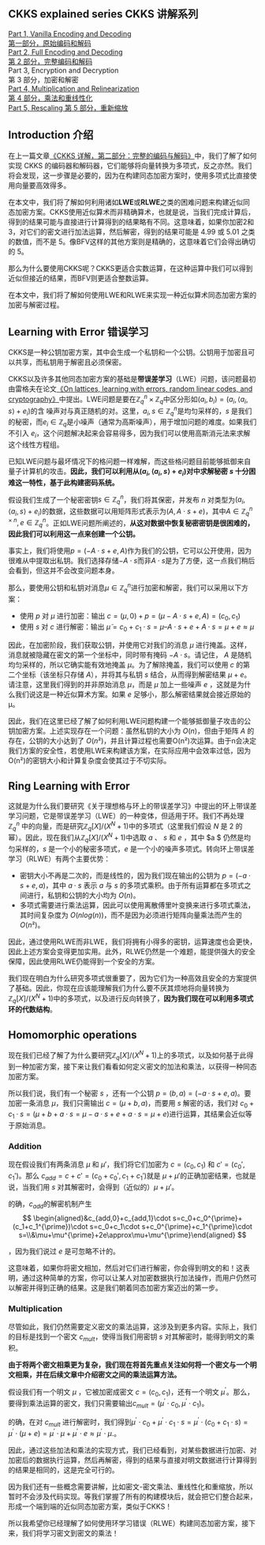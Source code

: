 

## CKKS explained series  CKKS 讲解系列

[Part 1, Vanilla Encoding and Decoding  
第一部分，原始编码和解码](https://blog.openmined.org/ckks-explained-part-1-simple-encoding-and-decoding/)  
[Part 2, Full Encoding and Decoding  
第 2 部分，完整编码和解码](https://blog.openmined.org/ckks-explained-part-2-ckks-encoding-and-decoding/)  
Part 3, Encryption and Decryption  
第 3 部分，加密和解密  
[Part 4, Multiplication and Relinearization  
第 4 部分，乘法和重线性化](https://blog.openmined.org/ckks-explained-part-4-multiplication-and-relinearization/)  
[Part 5, Rescaling  第 5 部分，重新缩放](https://blog.openmined.org/ckks-explained-part-5-rescaling/)

## Introduction  介绍

在上一篇文章[《CKKS 详解，第二部分：完整的编码与解码》](https://blog.openmined.org/ckks-explained-part-2-ckks-encoding-and-decoding/)中，我们了解了如何实现 CKKS 的编码器和解码器，它们能够将向量转换为多项式，反之亦然。我们将会发现，这一步骤是必要的，因为在构建同态加密方案时，使用多项式比直接使用向量要高效得多。

在本文中，我们将了解如何利用诸如**LWE**或**RLWE**之类的困难问题来构建近似同态加密方案。CKKS使用近似算术而非精确算术，也就是说，当我们完成计算后，得到的结果可能与直接进行计算得到的结果略有不同。这意味着，如果你加密2和3，对它们的密文进行加法运算，然后解密，得到的结果可能是 $4.99$ 或 $5.01$ 之类的数值，而不是 $5$。像BFV这样的其他方案则是精确的，这意味着它们会得出确切的 $5$。

那么为什么要使用CKKS呢？CKKS更适合实数运算，在这种运算中我们可以得到近似但接近的结果，而BFV则更适合整数运算。

在本文中，我们将了解如何使用LWE和RLWE来实现一种近似算术同态加密方案的加密与解密过程。

## Learning with Error  错误学习

CKKS是一种公钥加密方案，其中会生成一个私钥和一个公钥。公钥用于加密且可以共享，而私钥用于解密且必须保密。

CKKS以及许多其他同态加密方案的基础是**带误差学习**（LWE）问题，该问题最初由雷格夫在论文[《On lattices, learning with errors, random linear codes, and cryptography》](https://cims.nyu.edu/~regev/papers/qcrypto.pdf)中提出。LWE问题是要在$\mathbb{Z}_q^n\times\mathbb{Z}_q$中区分形如$(a_i,b_i)=(a_i,\langle a_i,s\rangle+e_i)$的含 噪声对与真正随机的对。这里，$a_i,s\in\mathbb{Z}_q^n$是均匀采样的，$s$ 是我们的秘密，而$e_i\in\mathbb{Z}_q$是小噪声（通常为高斯噪声），用于增加问题的难度。如果我们不引入 $e_i$，这个问题解决起来会容易得多，因为我们可以使用高斯消元法来求解这个线性方程组。

已知LWE问题与最坏情况下的格问题一样难解，而这些格问题目前能够抵御来自量子计算机的攻击。**因此，我们可以利用从$(a_i,\langle a_i,s\rangle+e_i)$对中求解秘密 $s$ 十分困难这一特性，基于此构建密码系统。**

假设我们生成了一个秘密密钥$s\in\mathbb{Z}_q^n$，我们将其保密，并发布 $n$ 对类型为$(a_i,\langle a_i,s\rangle+e_i)$的数据，这些数据可以用矩阵形式表示为$(A,A\cdot s+e)$，其中$A\in\mathbb{Z}_q^{n\times n},e\in\mathbb{Z}_q^n$。正如LWE问题所阐述的，**从这对数据中恢复秘密密钥是很困难的，因此我们可以利用这一点来创建一个公钥。**

事实上，我们将使用$p=(-A\cdot s+e,A)$作为我们的公钥，它可以公开使用，因为很难从中提取出私钥。我们选择存储$-A\cdot s$而非$A\cdot s$是为了方便，这一点我们稍后会看到，但这并不会改变问题本身。

那么，要使用公钥和私钥对消息$\mu\in\mathbb{Z}_q^n$进行加密和解密，我们可以采用以下方案：

- 使用 $p$ 对 $μ$ 进行加密：输出 $c=(\mu,0)+p=(\mu-A\cdot s +e,A)=(c_0,c_1)$
- 使用 $s$ 对 $c$ 进行解密：输出 $\tilde{\mu}=c_0+c_1\cdot s=\mu–A\cdot s+e+A\cdot s=\mu+e\approx\mu$

因此，在加密阶段，我们获取公钥，并使用它对我们的消息 $μ$ 进行掩盖。这样，消息就被隐藏在密文的第一个坐标中，同时带有掩码 $−A⋅s$。请记住， $A$ 是随机均匀采样的，所以它确实能有效地掩盖 $μ$。为了解除掩盖，我们可以使用 $c$ 的第二个坐标（该坐标只存储 $A$），并将其与私钥 $s$ 结合，从而得到解密结果 $μ+e$。请注意，这里我们得到的并非原始消息 $μ$，而是 $μ$ 加上一些噪声 $e$ ，这就是为什么我们说这是一种近似算术方案。如果 $e$ 足够小，那么解密结果就会接近原始的μ。

因此，我们在这里已经了解了如何利用LWE问题构建一个能够抵御量子攻击的公钥加密方案。上述实现存在一个问题：虽然私钥的大小为 $O(n)$，但由于矩阵 $A$ 的存在，公钥的大小达到了 $O(n²)$，并且计算过程也需要O(n²)次运算。由于n会决定我们方案的安全性，若使用LWE来构建该方案，在实际应用中会效率过低，因为O(n²)的密钥大小和计算复杂度会使其过于不切实际。

## Ring Learning with Error

这就是为什么我们要研究《关于理想格与环上的带误差学习》中提出的环上带误差学习问题，它是带误差学习（LWE）的一种变体，但适用于环。我们不再处理 $\mathbb{Z}_q^n$ 中的向量，而是研究$\mathbb{Z}_q[X]/(X^N+1)$中的多项式（这里我们假设 $N$ 是 $2$ 的幂）。因此，现在我们从$\mathbb{Z}_q[X]/(X^N+1)$中选取 $a$ 、 $s$ 和 $e$ ，其中 $a $ 仍然是均匀采样的，$s$ 是一个小的秘密多项式，$e$ 是一个小的噪声多项式。转向环上带误差学习（RLWE）有两个主要优势：

- 密钥大小不再是二次的，而是线性的，因为我们现在输出的公钥为 $p=(-a·s + e, a)$，其中 $a·s$ 表示 $a$ 与 $s$ 的多项式乘积。由于所有运算都在多项式之间进行，私钥和公钥的大小均为 $O(n)$。
- 多项式需要进行乘法运算，因此可以使用离散傅里叶变换来进行多项式乘法，其时间复杂度为 $O(nlog(n))$，而不是因为必须进行矩阵向量乘法而产生的 $O(n²)$。

因此，通过使用RLWE而非LWE，我们将拥有小得多的密钥，运算速度也会更快，因此上述方案会变得更加实用。此外，RLWE仍然是一个难题，能提供强大的安全保障，因此使用RLWE仍能得到一个安全的方案。

我们现在明白为什么研究多项式很重要了，因为它们为一种高效且安全的方案提供了基础。因此，你现在应该能理解我们为什么要不厌其烦地将向量转换为$\mathbb{Z}_q[X]/(X^N+1)$中的多项式，以及进行反向转换了，**因为我们现在可以利用多项式环的代数结构**。

## Homomorphic operations

现在我们已经了解了为什么要研究$\mathbb{Z}_q[X]/(X^N+1)$上的多项式，以及如何基于此得到一种加密方案，接下来让我们看看如何定义密文的加法和乘法，以获得一种同态加密方案。

所以我们说，我们有一个秘密 $s$ ，还有一个公钥 $p=(b,a)=(-a·s + e,a)$。要加密一条消息 $μ$，我们只需输出 $c=(μ + b,a)$，而要用 $s$ 解密的话，我们对 $c_0 + c_1·s=(\mu+b+a\cdot s=\mu-a\cdot s+e+a\cdot s=\mu +e)$进行运算，其结果会近似等于原始消息。

### Addition

现在假设我们有两条消息 $μ$ 和 $μ'$，我们将它们加密为 $c=(c_0,c_1)$ 和 $c'=(c_0',c_1')$。那么 $c_{add} = c + c' = (c_0 + c_0',c_1 + c_1')$就是 $μ + μ'$的正确加密结果，也就是说，当我们用 $s$ 对其解密时，会得到（近似的）$μ + μ'$。

的确，$c_{add}$的解密机制产生
$$
\begin{aligned}&c_{add,0}+c_{add,1}\cdot s=c_0+c_0^{\prime}+(c_1+c_1^{\prime})\cdot s=c_0+c_1\cdot       s+c_0^{\prime}+c_1^{\prime}\cdot s=\\&\mu+\mu^{\prime}+2e\approx\mu+\mu^{\prime}\end{aligned}
$$


，因为我们说过 $e$ 是可忽略不计的。

这意味着，如果你将密文相加，然后对它们进行解密，你会得到明文的和！这表明，通过这种简单的方案，你可以让某人对加密数据执行加法操作，而用户仍然可以解密并得到正确的结果。这是我们朝着同态加密方案迈出的第一步。

### Multiplication

尽管如此，我们仍然需要定义密文的乘法运算，这涉及到更多内容。实际上，我们的目标是找到一个密文 $c_{mult}$，使得当我们用密钥 $s$ 对其解密时，能得到明文的乘积。

**由于将两个密文相乘更为复杂，我们现在将首先重点关注如何将一个密文与一个明文相乘，并在后续文章中介绍密文之间的乘法运算方法。**

假设我们有一个明文 $μ$ ，它被加密成密文 $c=(c_0,c_1)$，还有一个明文 $μ^\prime$。那么，要得到乘法运算的密文，我们只需要输出$c_{mult}=(\mu^{\prime}\cdot c_0,\mu^{\prime}\cdot c_1)$。

的确，在对 $c_{mult}$ 进行解密时，我们得到$\mu^{\prime}\cdot c_0+\mu^{\prime}\cdot c_1\cdot s=\mu^{\prime}\cdot(c_0+c_1\cdot s)=\mu^{\prime}\cdot(\mu+e)=\mu^{\prime}\cdot\mu+\mu^{\prime}\cdot e\approx\mu^{\prime}\cdot\mu.$。

因此，通过这些加法和乘法的实现方式，我们已经看到，对某些数据进行加密、对加密后的数据执行运算，然后再解密，得到的结果与直接对明文数据进行计算得到的结果是相同的，这是完全可行的。

因为我们还有一些概念需要讲解，比如密文-密文乘法、重线性化和重缩放，所以暂时不会涉及代码实现。等我们掌握了所有的构建模块后，就会把它们整合起来，形成一个端到端的近似同态加密方案，类似于CKKS！

所以我希望你已经理解了如何使用环学习错误（RLWE）构建同态加密方案，接下来，我们将学习密文到密文的乘法！